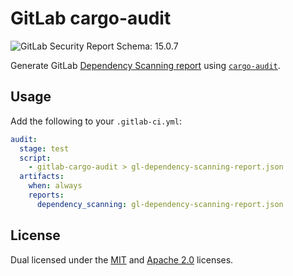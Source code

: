 # GitLab cargo-audit

![GitLab Security Report Schema: 15.0.7](https://img.shields.io/badge/Security%20Report%20Schema-15.0.7-blue?logo=gitlab)

Generate GitLab [Dependency Scanning report](https://docs.gitlab.com/ee/user/application_security/dependency_scanning/) using [`cargo-audit`](https://github.com/rustsec/rustsec).

## Usage

Add the following to your `.gitlab-ci.yml`:

```yaml
audit:
  stage: test
  script:
    - gitlab-cargo-audit > gl-dependency-scanning-report.json
  artifacts:
    when: always
    reports:
      dependency_scanning: gl-dependency-scanning-report.json
```

## License

Dual licensed under the [MIT](LICENSE-MIT) and [Apache 2.0](LICENSE-APACHE) licenses.
